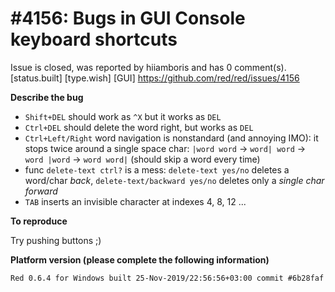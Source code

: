 
#4156: Bugs in GUI Console keyboard shortcuts
================================================================================
Issue is closed, was reported by hiiamboris and has 0 comment(s).
[status.built] [type.wish] [GUI]
<https://github.com/red/red/issues/4156>

**Describe the bug**

- `Shift+DEL` should work as `^X` but it works as `DEL`
- `Ctrl+DEL` should delete the word right, but works as `DEL`
- `Ctrl+Left/Right` word navigation is nonstandard (and annoying IMO): it stops twice around a single space char: `|word word` -> `word| word` -> `word |word` -> `word word|` (should skip a word every time)
- func `delete-text ctrl?` is a mess: `delete-text yes/no` deletes a word/char *back*, `delete-text/backward yes/no` deletes only a *single char* *forward*
- `TAB` inserts an invisible character at indexes 4, 8, 12 ...

**To reproduce**

Try pushing buttons ;)

**Platform version (please complete the following information)**
```
Red 0.6.4 for Windows built 25-Nov-2019/22:56:56+03:00 commit #6b28faf
```



